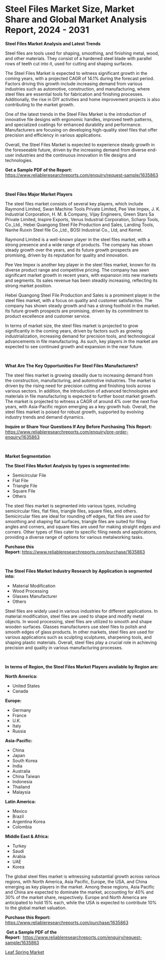 <p><h1>Steel Files Market Size, Market Share and Global Market Analysis Report, 2024 - 2031</h1></p><p><strong>Steel Files Market Analysis and Latest Trends</strong></p>
<p><p>Steel files are tools used for shaping, smoothing, and finishing metal, wood, and other materials. They consist of a hardened steel blade with parallel rows of teeth cut into it, used for cutting and shaping surfaces.</p><p>The Steel Files Market is expected to witness significant growth in the coming years, with a projected CAGR of 14.1% during the forecast period. Factors driving this growth include increasing demand from various industries such as automotive, construction, and manufacturing, where steel files are essential tools for fabrication and finishing processes. Additionally, the rise in DIY activities and home improvement projects is also contributing to the market growth.</p><p>One of the latest trends in the Steel Files Market is the introduction of innovative file designs with ergonomic handles, improved teeth patterns, and specialized coatings for enhanced durability and performance. Manufacturers are focusing on developing high-quality steel files that offer precision and efficiency in various applications.</p><p>Overall, the Steel Files Market is expected to experience steady growth in the foreseeable future, driven by the increasing demand from diverse end-user industries and the continuous innovation in file designs and technologies.</p></p>
<p><strong>Get a Sample PDF of the Report:&nbsp;</strong> <a href="https://www.reliableresearchreports.com/enquiry/request-sample/1635863">https://www.reliableresearchreports.com/enquiry/request-sample/1635863</a></p>
<p>&nbsp;</p>
<p><strong>Steel Files Major Market Players</strong></p>
<p><p>The steel files market consists of several key players, which include Raymond Limited, Swan Machine Tools Private Limited, Pee Vee Impex, J. K. Industrial Corporation, H. M. & Company, Vijay Engineers, Green Stars Sa Private Limited, Inspire Exports, Venus Industrial Corporation, Scharp Tools, Co.,Ltd., Hebei Quangong Steel File Production and Sales, Landing Tools, Nanhe Ruixin Steel file Co.,Ltd., BOSI Industrial Co., Ltd, and Kemet.</p><p>Raymond Limited is a well-known player in the steel files market, with a strong presence and a wide range of products. The company has shown steady growth over the years, and its future growth prospects are promising, driven by its reputation for quality and innovation.</p><p>Pee Vee Impex is another key player in the steel files market, known for its diverse product range and competitive pricing. The company has seen significant market growth in recent years, with expansion into new markets and segments. Its sales revenue has been steadily increasing, reflecting its strong market position.</p><p>Hebei Quangong Steel File Production and Sales is a prominent player in the steel files market, with a focus on quality and customer satisfaction. The company has shown steady growth and has a strong foothold in the market. Its future growth prospects are promising, driven by its commitment to product excellence and customer service.</p><p>In terms of market size, the steel files market is projected to grow significantly in the coming years, driven by factors such as growing industrialization, increasing demand for precision tools, and technological advancements in file manufacturing. As such, key players in the market are expected to see continued growth and expansion in the near future.</p></p>
<p>&nbsp;</p>
<p><strong>What Are The Key Opportunities For Steel Files Manufacturers?</strong></p>
<p><p>The steel files market is growing steadily due to increasing demand from the construction, manufacturing, and automotive industries. The market is driven by the rising need for precision cutting and finishing tools across various sectors. In addition, the introduction of advanced technologies and materials in file manufacturing is expected to further boost market growth. The market is projected to witness a CAGR of around 4% over the next five years, with Asia-Pacific region emerging as a key growth hub. Overall, the steel files market is poised for robust growth, supported by evolving industry trends and demand dynamics.</p></p>
<p><strong>Inquire or Share Your Questions If Any Before Purchasing This Report:</strong> <a href="https://www.reliableresearchreports.com/enquiry/pre-order-enquiry/1635863">https://www.reliableresearchreports.com/enquiry/pre-order-enquiry/1635863</a></p>
<p>&nbsp;</p>
<p><strong>Market Segmentation</strong></p>
<p><strong>The Steel Files Market Analysis by types is segmented into:</strong></p>
<p><ul><li>Semicircular File</li><li>Flat File</li><li>Triangle File</li><li>Square File</li><li>Others</li></ul></p>
<p><p>The steel files market is segmented into various types, including semicircular files, flat files, triangle files, square files, and others. Semicircular files are ideal for rounding off edges, flat files are used for smoothing and shaping flat surfaces, triangle files are suited for filing angles and corners, and square files are used for making straight edges and corners. Other types of files cater to specific filing needs and applications, providing a diverse range of options for various metalworking tasks.</p></p>
<p><strong>Purchase this Report:&nbsp;</strong><a href="https://www.reliableresearchreports.com/purchase/1635863">https://www.reliableresearchreports.com/purchase/1635863</a></p>
<p>&nbsp;</p>
<p><strong>The Steel Files Market Industry Research by Application is segmented into:</strong></p>
<p><ul><li>Material Modification</li><li>Wood Processing</li><li>Glasses Manufacturer</li><li>Others</li></ul></p>
<p><p>Steel files are widely used in various industries for different applications. In material modification, steel files are used to shape and modify metal objects. In wood processing, steel files are utilized to smooth and shape wooden surfaces. Glasses manufacturers use steel files to polish and smooth edges of glass products. In other markets, steel files are used for various applications such as sculpting sculptures, sharpening tools, and shaping plastic materials. Overall, steel files play a crucial role in achieving precision and quality in various manufacturing processes.</p></p>
<p>&nbsp;</p>
<p><strong>In terms of Region, the Steel Files Market Players available by Region are:</strong></p>
<p>
    <p> <strong> North America: </strong>
        <ul>
            <li>United States</li>
            <li>Canada</li>
        </ul>
        </p> 
    <p> <strong> Europe: </strong>
        <ul>
            <li>Germany</li>
            <li>France</li>
            <li>U.K.</li>
            <li>Italy</li>
            <li>Russia</li>
        </ul>
        </p> 
    <p> <strong> Asia-Pacific: </strong>
        <ul>
            <li>China</li>
            <li>Japan</li>
            <li>South Korea</li>
            <li>India</li>
            <li>Australia</li>
            <li>China Taiwan</li>
            <li>Indonesia</li>
            <li>Thailand</li>
            <li>Malaysia</li>
        </ul>
        </p> 
    <p> <strong> Latin America: </strong>
        <ul>
            <li>Mexico</li>
            <li>Brazil</li>
            <li>Argentina Korea</li>
            <li>Colombia</li>
        </ul>
        </p> 
    <p> <strong> Middle East & Africa: </strong>
        <ul>
            <li>Turkey</li>
            <li>Saudi</li>
            <li>Arabia</li>
            <li>UAE</li>
            <li>Korea</li>
        </ul>
    </p>
    </p>
<p><p>The global steel files market is witnessing substantial growth across various regions, with North America, Asia Pacific, Europe, the USA, and China emerging as key players in the market. Among these regions, Asia Pacific and China are expected to dominate the market, accounting for 40% and 30% of the market share, respectively. Europe and North America are anticipated to hold 15% each, while the USA is expected to contribute 10% to the global market valuation.</p></p>
<p><strong>Purchase this Report: </strong><a href="https://www.reliableresearchreports.com/purchase/1635863">https://www.reliableresearchreports.com/purchase/1635863</a></p>
<p>&nbsp;<strong>Get a Sample PDF of the Report:&nbsp;&nbsp;</strong><a href="https://www.reliableresearchreports.com/enquiry/request-sample/1635863">https://www.reliableresearchreports.com/enquiry/request-sample/1635863</a></p>
<p><strong></strong></p>
<p><p><a href="https://gratis-rainforest-2ca.notion.site/Leaf-Spring-Market-Size-and-Growth-Market-Segmentation-Regional-and-Country-Breakdowns-and-Market-f1f01fef2c324da0ad44e05dc48fcd80">Leaf Spring Market</a></p></p>